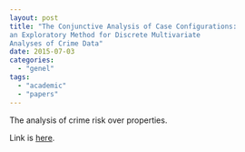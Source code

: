 ```yaml
---
layout: post
title: "The Conjunctive Analysis of Case Configurations:
an Exploratory Method for Discrete Multivariate
Analyses of Crime Data"
date: 2015-07-03
categories: 
  - "genel"
tags: 
  - "academic"
  - "papers"
---
```


The analysis of crime risk over properties. 

Link is [here](http://engagedscholarship.csuohio.edu/cgi/viewcontent.cgi?article=1041&context=clsoc_crim_facpub).
